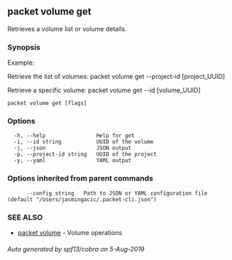 ## packet volume get

Retrieves a volume list or volume details.

### Synopsis

Example:
	
Retrieve the list of volumes:
packet volume get --project-id [project_UUID]
  
Retrieve a specific volume:
packet volume get --id [volume_UUID]



```
packet volume get [flags]
```

### Options

```
  -h, --help                Help for get
  -i, --id string           UUID of the volume
  -j, --json                JSON output
  -p, --project-id string   UUID of the project
  -y, --yaml                YAML output
```

### Options inherited from parent commands

```
      --config string   Path to JSON or YAML configuration file (default "/Users/jasmingacic/.packet-cli.json")
```

### SEE ALSO

* [packet volume](packet_volume.md)	 - Volume operations

###### Auto generated by spf13/cobra on 5-Aug-2019
